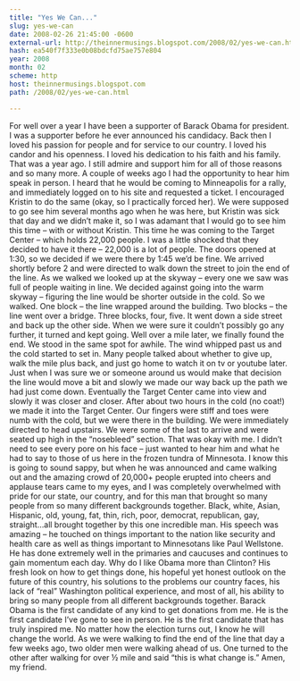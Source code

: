 ```yaml
---
title: "Yes We Can..."
slug: yes-we-can
date: 2008-02-26 21:45:00 -0600
external-url: http://theinnermusings.blogspot.com/2008/02/yes-we-can.html
hash: ea540f7f333e0b08bdcfd75ae757e804
year: 2008
month: 02
scheme: http
host: theinnermusings.blogspot.com
path: /2008/02/yes-we-can.html

---
```


For well over a year I have been a supporter of Barack Obama for president. I was a supporter before he ever announced his candidacy. Back then I loved his passion for people and for service to our country. I loved his candor and his openness. I loved his dedication to his faith and his family. That was a year ago. I still admire and support him for all of those reasons and so many more. A couple of weeks ago I had the opportunity to hear him speak in person. I heard that he would be coming to Minneapolis for a rally, and immediately logged on to his site and requested a ticket. I encouraged Kristin to do the same (okay, so I practically forced her). We were supposed to go see him several months ago when he was here, but Kristin was sick that day and we didn’t make it, so I was adamant that I would go to see him this time – with or without Kristin. This time he was coming to the Target Center – which holds 22,000 people. I was a little shocked that they decided to have it there – 22,000 is a lot of people. The doors opened at 1:30, so we decided if we were there by 1:45 we’d be fine. We arrived shortly before 2 and were directed to walk down the street to join the end of the line. As we walked we looked up at the skyway – every one we saw was full of people waiting in line. We decided against going into the warm skyway – figuring the line would be shorter outside in the cold. So we walked. One block – the line wrapped around the building. Two blocks – the line went over a bridge. Three blocks, four, five. It went down a side street and back up the other side. When we were sure it couldn’t possibly go any further, it turned and kept going. Well over a mile later, we finally found the end.
 We stood in the same spot for awhile. The wind whipped past us and the cold started to set in. Many people talked about whether to give up, walk the mile plus back, and just go home to watch it on tv or youtube later. Just when I was sure we or someone around us would make that decision the line would move a bit and slowly we made our way back up the path we had just come down. Eventually the Target Center came into view and slowly it was closer and closer.
After about two hours in the cold (no coat!) we made it into the Target Center. Our fingers were stiff and toes were numb with the cold, but we were there in the building. We were immediately directed to head upstairs. We were some of the last to arrive and were seated up high in the “nosebleed” section. That was okay with me. I didn’t need to see every pore on his face – just wanted to hear him and what he had to say to those of us here in the frozen tundra of Minnesota. I know this is going to sound sappy, but when he was announced and came walking out and the amazing crowd of 20,000+ people erupted into cheers and applause tears came to my eyes, and I was completely overwhelmed with pride for our state, our country, and for this man that brought so many people from so many different backgrounds together. Black, white, Asian, Hispanic, old, young, fat, thin, rich, poor, democrat, republican, gay, straight…all brought together by this one incredible man.
His speech was amazing – he touched on things important to the nation like security and health care as well as things important to Minnesotans like Paul Wellstone. He has done extremely well in the primaries and caucuses and continues to gain momentum each day.
Why do I like Obama more than Clinton? His fresh look on how to get things done, his hopeful yet honest outlook on the future of this country, his solutions to the problems our country faces, his lack of “real” Washington political experience, and most of all, his ability to bring so many people from all different backgrounds together. Barack Obama is the first candidate of any kind to get donations from me. He is the first candidate I’ve gone to see in person. He is the first candidate that has truly inspired me.
No matter how the election turns out, I know he will change the world. As we were walking to find the end of the line that day a few weeks ago, two older men were walking ahead of us. One turned to the other after walking for over ½ mile and said “this is what change is.” Amen, my friend.


